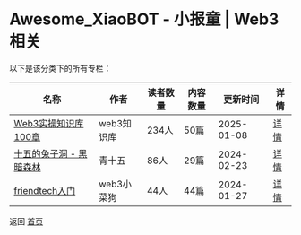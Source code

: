 # Awesome_XiaoBOT - 小报童 | Web3相关

以下是该分类下的所有专栏：

| 名称 | 作者 | 读者数量 | 内容数量 | 更新时间 | 详情 |
|------|------|----------|----------|----------|------|
| [Web3实操知识库100章](https://xiaobot.net/p/brc20?refer=0b133df9-27dc-423b-8101-639049001c13) | web3知识库 | 234人 | 50篇 |  2025-01-08 | [详情](data/brc20.md) |
| [十五的兔子洞 - 黑暗森林](https://xiaobot.net/p/shiwu?refer=0b133df9-27dc-423b-8101-639049001c13) | 青十五 | 86人 | 29篇 |  2024-02-23 | [详情](data/shiwu.md) |
| [friendtech入门](https://xiaobot.net/p/abc123?refer=0b133df9-27dc-423b-8101-639049001c13) | web3小菜狗 | 44人 | 44篇 |  2024-01-27 | [详情](data/abc123.md) |


返回 [首页](../README.md)
